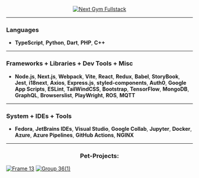 
<p align="center">
 <a href="https://www.linkedin.com/in/ivan-kostin-limarkdl/">
          <img src="https://github.com/limarkdl/limarkdl/assets/116545670/1d646655-44e1-42a8-be34-9fe9804f9270" alt="Next Gym Fullstack">
        </a>
</p>

---
### Languages

- **TypeScript**, **Python**, **Dart**, **PHP**, **C++**
---

### Frameworks + Libraries + Dev Tools + Misc

- **Node.js**, **Next.js**, **Webpack**, **Vite**, **React**, **Redux**, **Babel**, **StoryBook**, **Jest**, **i18next**, **Axios**, **Express.js**, **styled-components**, **Auth0**, **Google App Scripts**, **ESLint**, **TailWindCSS**, **Bootstrap**, **TensorFlow**, **MongoDB**, **GraphQL**, **Browserslist**, **PlayWright**, **ROS**, **MQTT**
---

### System + IDEs + Tools

- **Fedora**, **JetBrains IDEs**, **Visual Studio**, **Google Collab**, **Jupyter**, **Docker**, **Azure**, **Azure Pipelines**, **GitHub Actions**, **NGINX**

---

<h3 align="center">Pet-Projects:</h3>


[![Frame 13](https://github.com/limarkdl/limarkdl/assets/116545670/7b879a6e-f57c-4b1a-bd81-ca1ee88c6389)](https://github.com/limarkdl/next-gym-fullstack)
[![Group 36(1)](https://github.com/limarkdl/limarkdl/assets/116545670/c89df925-f85d-4f7c-99cd-421e1def5c3e)](https://github.com/limarkdl/tmdb-flutter-movie-app)


